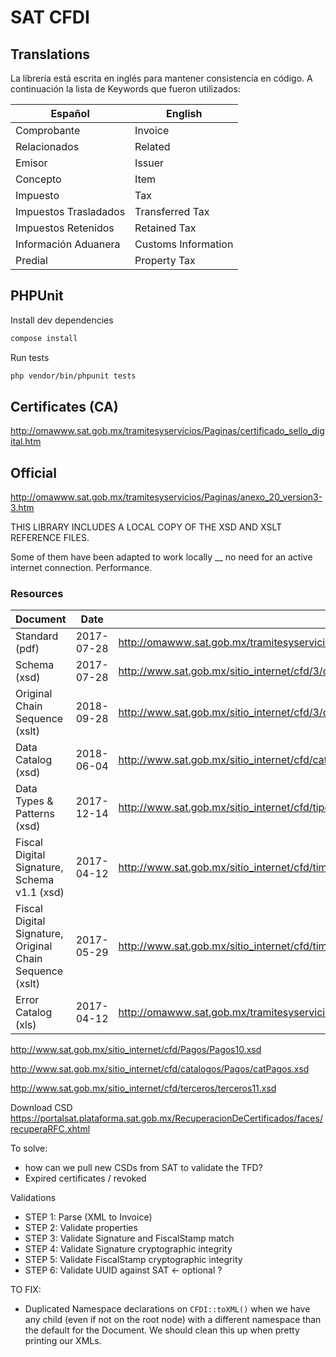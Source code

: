 # SAT CFDI


## Translations
La librería está escrita en inglés para mantener consistencia en código.
A continuación la lista de Keywords que fueron utilizados:

| Español | English |
| ------------- | ------------- |
| Comprobante | Invoice |
| Relacionados | Related |
| Emisor | Issuer |
| Concepto | Item |
| Impuesto | Tax |
| Impuestos Trasladados | Transferred Tax |
| Impuestos Retenidos | Retained Tax |
| Información Aduanera | Customs Information |
| Predial | Property Tax |



## PHPUnit

Install dev dependencies
```bash
compose install
```

Run tests
```bash
php vendor/bin/phpunit tests
```

## Certificates (CA)
http://omawww.sat.gob.mx/tramitesyservicios/Paginas/certificado_sello_digital.htm



## Official

http://omawww.sat.gob.mx/tramitesyservicios/Paginas/anexo_20_version3-3.htm

THIS LIBRARY INCLUDES A LOCAL COPY OF THE XSD AND XSLT REFERENCE FILES.

Some of them have been adapted to work locally __ no need for an active internet connection.
Performance.

### Resources

| Document | Date | URL |
|----------|------|-----|
| Standard (pdf) | 2017-07-28 | http://omawww.sat.gob.mx/tramitesyservicios/Paginas/documentos/cfdv33.pdf |
| Schema (xsd) | 2017-07-28 | http://www.sat.gob.mx/sitio_internet/cfd/3/cfdv33.xsd |
| Original Chain Sequence (xslt) | 2018-09-28 | http://www.sat.gob.mx/sitio_internet/cfd/3/cadenaoriginal_3_3/cadenaoriginal_3_3.xslt |
| Data Catalog (xsd) | 2018-06-04 | http://www.sat.gob.mx/sitio_internet/cfd/catalogos/catCFDI.xsd |
| Data Types & Patterns (xsd) | 2017-12-14 | http://www.sat.gob.mx/sitio_internet/cfd/tipoDatos/tdCFDI/tdCFDI.xsd |
| Fiscal Digital Signature, Schema v1.1 (xsd) | 2017-04-12 | http://www.sat.gob.mx/sitio_internet/cfd/timbrefiscaldigital/TimbreFiscalDigitalv11.xsd
| Fiscal Digital Signature, Original Chain Sequence (xslt) | 2017-05-29 | http://www.sat.gob.mx/sitio_internet/cfd/timbrefiscaldigital/cadenaoriginal_TFD_1_1.xslt |
| Error Catalog (xls) | 2017-04-12 | http://omawww.sat.gob.mx/tramitesyservicios/Paginas/documentos/MatrizDeErrores_CFDI_v33.xls |


http://www.sat.gob.mx/sitio_internet/cfd/Pagos/Pagos10.xsd

http://www.sat.gob.mx/sitio_internet/cfd/catalogos/Pagos/catPagos.xsd

http://www.sat.gob.mx/sitio_internet/cfd/terceros/terceros11.xsd

Download CSD
https://portalsat.plataforma.sat.gob.mx/RecuperacionDeCertificados/faces/recuperaRFC.xhtml


To solve:
- how can we pull new CSDs from SAT to validate the TFD?
- Expired certificates / revoked

Validations

- STEP 1: Parse (XML to Invoice)
- STEP 2: Validate properties
- STEP 3: Validate Signature and FiscalStamp match
- STEP 4: Validate Signature cryptographic integrity
- STEP 5: Validate FiscalStamp cryptographic integrity
- STEP 6: Validate UUID against SAT <- optional ?


TO FIX:
- Duplicated Namespace declarations on `CFDI::toXML()` when we have any child (even if not on the root node) with a different namespace than the default for the Document. We should clean this up when pretty printing our XMLs.